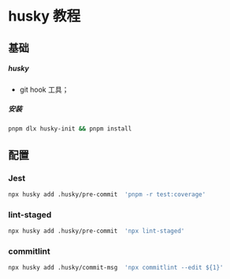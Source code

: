 # husky 教程

## 基础

##### husky

- git hook 工具；

##### 安装

```bash
pnpm dlx husky-init && pnpm install
```

## 配置

### Jest

```bash
npx husky add .husky/pre-commit  'pnpm -r test:coverage'
```

### lint-staged

```bash
npx husky add .husky/pre-commit  'npx lint-staged'
```

### commitlint

```bash
npx husky add .husky/commit-msg  'npx commitlint --edit ${1}'
```
